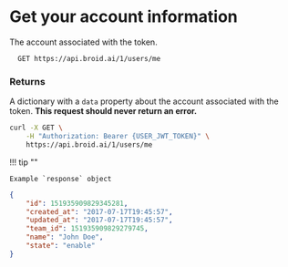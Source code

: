 # Get your account information

The account associated with the token.

```definition
  GET https://api.broid.ai/1/users/me
```

### Returns

A dictionary with a ``data`` property about the account associated with the token. __This request should never return an error.__

```bash
curl -X GET \
    -H "Authorization: Bearer {USER_JWT_TOKEN}" \
    https://api.broid.ai/1/users/me
```

!!! tip ""

    Example `response` object

```json
{
	"id": 151935909829345281,
	"created_at": "2017-07-17T19:45:57",
	"updated_at": "2017-07-17T19:45:57",
	"team_id": 151935909829279745,
	"name": "John Doe",
	"state": "enable"
}
```

